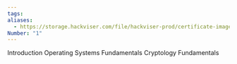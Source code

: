 ```yaml
---
tags:
aliases:
  - https://storage.hackviser.com/file/hackviser-prod/certificate-images/944bd3fc78a649d186d6de144f016dd0.webp
Number: "1"
---
```

Introduction
Operating Systems Fundamentals
Cryptology Fundamentals
